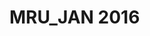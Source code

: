 # MRU_JAN 2016                                                                                                    
                                                                                                       
 
                                                                                                  
 
                                                                                                             
 
                                                                                                   
 
                                                                                                  
 
                                                                                                  
 
                                                                                                  
 
                                                                                                  
 
                                                                                                  
 
                                                                                                  
 
                                                                                                  
 

                                                                                        
 
                                                                                                  
 
                                                                                                  
 
                                                                                                  
 
                                                                                                  
 
                                                                                                  
 
                                                                                                  
 

